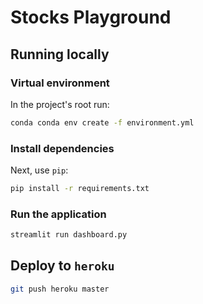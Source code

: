 # Stocks Playground

## Running locally

### Virtual environment

In the project's root run:

```bash
conda conda env create -f environment.yml
```

### Install dependencies

Next, use `pip`:

```bash
pip install -r requirements.txt
```

### Run the application

```bash
streamlit run dashboard.py
```

## Deploy to `heroku`

```bash
git push heroku master
```
